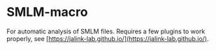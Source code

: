 # SMLM-macro
For automatic analysis of SMLM files. Requires a few plugins to work properly, see [https://jalink-lab.github.io/](https://jalink-lab.github.io/).
